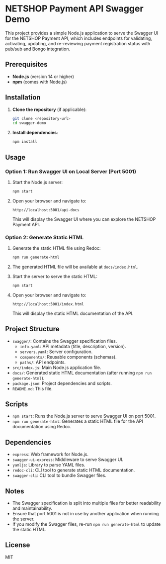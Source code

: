 # NETSHOP Payment API Swagger Demo

This project provides a simple Node.js application to serve the Swagger UI for the NETSHOP Payment API, which includes endpoints for validating, activating, updating, and re-reviewing payment registration status with pub/sub and Bongo integration.

## Prerequisites

- **Node.js** (version 14 or higher)
- **npm** (comes with Node.js)

## Installation

1. **Clone the repository** (if applicable):
   ```bash
   git clone <repository-url>
   cd swagger-demo
   ```

2. **Install dependencies**:
   ```bash
   npm install
   ```

## Usage

### Option 1: Run Swagger UI on Local Server (Port 5001)

1. Start the Node.js server:
   ```bash
   npm start
   ```

2. Open your browser and navigate to:
   ```
   http://localhost:5001/api-docs
   ```

   This will display the Swagger UI where you can explore the NETSHOP Payment API.

### Option 2: Generate Static HTML

1. Generate the static HTML file using Redoc:
   ```bash
   npm run generate-html
   ```

2. The generated HTML file will be available at `docs/index.html`.

3. Start the server to serve the static HTML:
   ```bash
   npm start
   ```

4. Open your browser and navigate to:
   ```
   http://localhost:5001/index.html
   ```

   This will display the static HTML documentation of the API.

## Project Structure

- `swagger/`: Contains the Swagger specification files.
  - `info.yaml`: API metadata (title, description, version).
  - `servers.yaml`: Server configuration.
  - `components/`: Reusable components (schemas).
  - `paths/`: API endpoints.
- `src/index.js`: Main Node.js application file.
- `docs/`: Generated static HTML documentation (after running `npm run generate-html`).
- `package.json`: Project dependencies and scripts.
- `README.md`: This file.

## Scripts

- `npm start`: Runs the Node.js server to serve Swagger UI on port 5001.
- `npm run generate-html`: Generates a static HTML file for the API documentation using Redoc.

## Dependencies

- `express`: Web framework for Node.js.
- `swagger-ui-express`: Middleware to serve Swagger UI.
- `yamljs`: Library to parse YAML files.
- `redoc-cli`: CLI tool to generate static HTML documentation.
- `swagger-cli`: CLI tool to bundle Swagger files.

## Notes

- The Swagger specification is split into multiple files for better readability and maintainability.
- Ensure that port 5001 is not in use by another application when running the server.
- If you modify the Swagger files, re-run `npm run generate-html` to update the static HTML.

## License

MIT